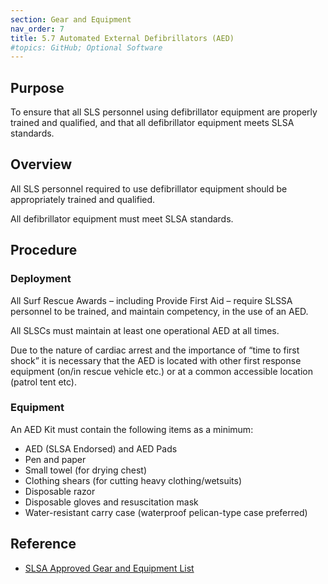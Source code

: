 ```yaml
---
section: Gear and Equipment
nav_order: 7
title: 5.7 Automated External Defibrillators (AED)
#topics: GitHub; Optional Software
---
```


## Purpose

To ensure that all SLS personnel using defibrillator equipment are properly trained and qualified, and that all defibrillator equipment meets SLSA standards.

## Overview

All SLS personnel required to use defibrillator equipment should be appropriately trained and qualified.

All defibrillator equipment must meet SLSA standards.

## Procedure

### Deployment

All Surf Rescue Awards – including Provide First Aid – require SLSSA personnel to be trained, and maintain competency, in the use of an AED.

All SLSCs must maintain at least one operational AED at all times.

Due to the nature of cardiac arrest and the importance of “time to first shock” it is necessary that the AED is located with other first response equipment (on/in rescue vehicle etc.) or at a common accessible location (patrol tent etc).

### Equipment

An AED Kit must contain the following items as a minimum:

- AED (SLSA Endorsed) and AED Pads
- Pen and paper
- Small towel (for drying chest)
- Clothing shears (for cutting heavy clothing/wetsuits)
- Disposable razor
- Disposable gloves and resuscitation mask
- Water-resistant carry case (waterproof pelican-type case preferred)

## Reference

- [SLSA Approved Gear and Equipment List](https://members.sls.com.au/members/document_library/1/media/12129)